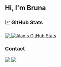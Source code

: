 ## Hi, I'm Bruna


### :chart_with_upwards_trend: GitHub Stats
<a href="https://github.com/alan007br/alan007br">
  <img align="center" src="https://github-readme-stats.vercel.app/api/top-langs/?username=bbrunabrito&hide=html,tex&theme=dracula&text_color=c9cacc&langs_count=5" />
</a>
<a href="https://github.com/alan007br/alan007br">
  <img align="center" src="https://github-readme-stats.vercel.app/api?username=bbrunabrito&show_icons=true&line_height=27&count_private=true&theme=dracula" alt="Alan's GitHub Stats" />
</a>

### Contact  
  <a href="https://www.linkedin.com/in/brunabritodev/" target="_blank"><img src="https://img.shields.io/badge/-LinkedIn-%230077B5?style=for-the-badge&logo=linkedin&logoColor=white" target="_blank"></a> 
  <a href = "mailto:brunabritoalves@gmail.com"><img src="https://img.shields.io/badge/-Gmail-%23333?style=for-the-badge&logo=gmail&logoColor=white" target="_blank"></a>




